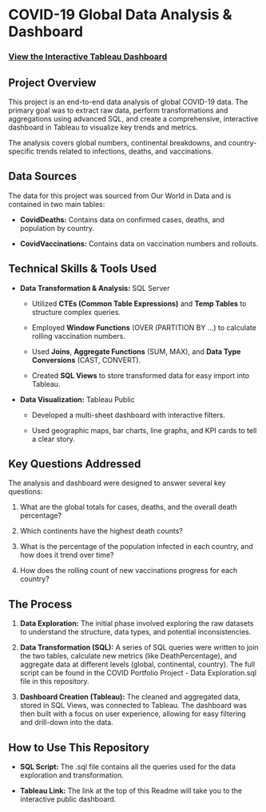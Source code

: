 COVID-19 Global Data Analysis & Dashboard
=========================================


### [View the Interactive Tableau Dashboard]([https://www.google.com/search?q=https://public.tableau.com/views/CovidDashboardTutorial_17587934353110/Dashboard1?:language=en-US&:sid=&:display_count=n&:origin=viz_share_link](https://public.tableau.com/views/CovidDashboardTutorial_17587934353110/Dashboard1?:language=en-US&publish=yes&:sid=&:redirect=auth&:display_count=n&:origin=viz_share_link))


Project Overview
----------------


This project is an end-to-end data analysis of global COVID-19 data. The primary goal was to extract raw data, perform transformations and aggregations using advanced SQL, and create a comprehensive, interactive dashboard in Tableau to visualize key trends and metrics.


The analysis covers global numbers, continental breakdowns, and country-specific trends related to infections, deaths, and vaccinations.


Data Sources
------------


The data for this project was sourced from Our World in Data and is contained in two main tables:


*   **CovidDeaths:** Contains data on confirmed cases, deaths, and population by country.
    
*   **CovidVaccinations:** Contains data on vaccination numbers and rollouts.
    


Technical Skills & Tools Used
-----------------------------


*   **Data Transformation & Analysis:** SQL Server
    
    *   Utilized **CTEs (Common Table Expressions)** and **Temp Tables** to structure complex queries.
        
    *   Employed **Window Functions** (OVER (PARTITION BY ...) to calculate rolling vaccination numbers.
        
    *   Used **Joins**, **Aggregate Functions** (SUM, MAX), and **Data Type Conversions** (CAST, CONVERT).
        
    *   Created **SQL Views** to store transformed data for easy import into Tableau.
        
*   **Data Visualization:** Tableau Public
    
    *   Developed a multi-sheet dashboard with interactive filters.
        
    *   Used geographic maps, bar charts, line graphs, and KPI cards to tell a clear story.
        


Key Questions Addressed
-----------------------


The analysis and dashboard were designed to answer several key questions:


1.  What are the global totals for cases, deaths, and the overall death percentage?
    
2.  Which continents have the highest death counts?
    
3.  What is the percentage of the population infected in each country, and how does it trend over time?
    
4.  How does the rolling count of new vaccinations progress for each country?
    


The Process
-----------


1.  **Data Exploration:** The initial phase involved exploring the raw datasets to understand the structure, data types, and potential inconsistencies.
    
2.  **Data Transformation (SQL):** A series of SQL queries were written to join the two tables, calculate new metrics (like DeathPercentage), and aggregate data at different levels (global, continental, country). The full script can be found in the COVID Portfolio Project - Data Exploration.sql file in this repository.
    
3.  **Dashboard Creation (Tableau):** The cleaned and aggregated data, stored in SQL Views, was connected to Tableau. The dashboard was then built with a focus on user experience, allowing for easy filtering and drill-down into the data.
    


How to Use This Repository
--------------------------


*   **SQL Script:** The .sql file contains all the queries used for the data exploration and transformation.
    
*   **Tableau Link:** The link at the top of this Readme will take you to the interactive public dashboard.
